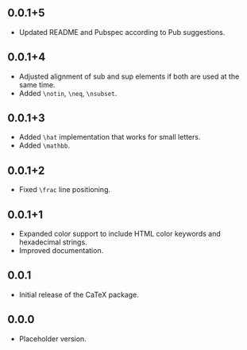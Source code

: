 ## 0.0.1+5

* Updated README and Pubspec according to Pub suggestions.

## 0.0.1+4

* Adjusted alignment of sub and sup elements if both are used at the same time.
* Added `\notin`, `\neq`, `\nsubset`.

## 0.0.1+3

* Added `\hat` implementation that works for small letters.
* Added `\mathbb`.

## 0.0.1+2

* Fixed `\frac` line positioning.

## 0.0.1+1

* Expanded color support to include HTML color keywords and hexadecimal strings.
* Improved documentation.

## 0.0.1

* Initial release of the CaTeX package.

## 0.0.0

* Placeholder version.
